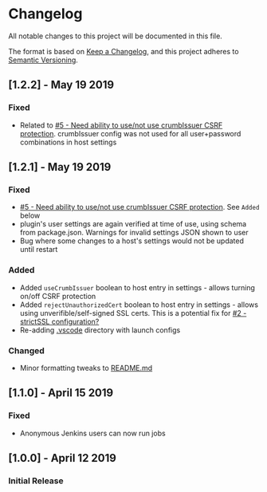 # Changelog
All notable changes to this project will be documented in this file.

The format is based on [Keep a Changelog](https://keepachangelog.com/en/1.0.0/),
and this project adheres to [Semantic Versioning](https://semver.org/spec/v2.0.0.html).

## [1.2.2] - May 19 2019
### Fixed
- Related to [#5 - Need ability to use/not use crumbIssuer CSRF protection](https://github.com/dave-hagedorn/jenkins-runner/issues/5).  crumbIssuer config was not used for all user+password combinations in host settings

## [1.2.1] - May 19 2019
### Fixed
- [#5 - Need ability to use/not use crumbIssuer CSRF protection](https://github.com/dave-hagedorn/jenkins-runner/issues/5). See `Added` below
- plugin's user settings are again verified at time of use, using schema from package.json.  Warnings for invalid settings JSON shown to user
- Bug where some changes to a host's settings would not be updated until restart
### Added
- Added `useCrumbIssuer` boolean to host entry in settings - allows turning on/off CSRF protection
- Added `rejectUnauthorizedCert` boolean to host entry in settings - allows using unverifible/self-signed SSL certs.  This is a potential fix for [#2 -strictSSL configuration?](https://github.com/dave-hagedorn/jenkins-runner/issues/2)
- Re-adding [.vscode](https://github.com/dave-hagedorn/jenkins-runner/blob/master/.vscode) directory with launch configs
### Changed
- Minor formatting tweaks to [README.md](https://github.com/dave-hagedorn/jenkins-runner/blob/master/README.md)

## [1.1.0] - April 15 2019
### Fixed
- Anonymous Jenkins users can now run jobs

## [1.0.0] - April 12 2019
### Initial Release